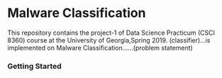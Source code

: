 # Malware Classification

This repository contains the project-1 of Data Science Practicum (CSCI 8360) course at the University of Georgia,Spring 2019.  (classifier)...is implemented on Malware Classification......(problem statement)

### Getting Started 
